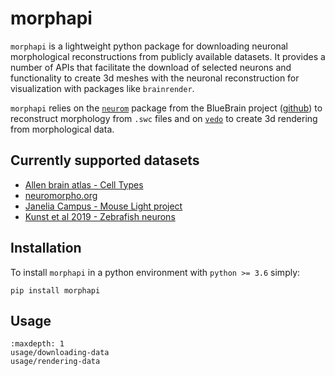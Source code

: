 # morphapi

`morphapi` is a lightweight python package for downloading neuronal morphological reconstructions from publicly 
available datasets. It provides a number of APIs that facilitate the download of selected neurons and functionality 
to create 3d meshes with the neuronal reconstruction for visualization with packages like `brainrender`.

`morphapi` relies on the [`neurom`](https://github.com/BlueBrain/NeuroM) package from the BlueBrain 
project \([github](https://github.com/BlueBrain/NeuroM)\) to reconstruct morphology from `.swc` files and on 
[`vedo`](https://github.com/marcomusy/vedo) to create 3d rendering from morphological data.

## Currently supported datasets

* [Allen brain atlas - Cell Types](https://celltypes.brain-map.org/)
* [neuromorpho.org](https://neuromorpho.org/)
* [Janelia Campus - Mouse Light project](https://www.janelia.org/project-team/mouselight)
* [Kunst et al 2019 - Zebrafish neurons](https://mapzebrain.org)

## Installation

To install `morphapi` in a python environment with `python >= 3.6` simply:

```text
pip install morphapi
```

## Usage
```{toctree}
:maxdepth: 1
usage/downloading-data
usage/rendering-data
```

